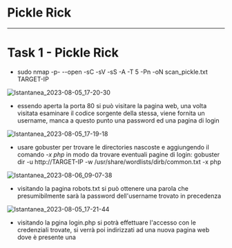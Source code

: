 #  Pickle Rick

_________________

#  Task 1 - Pickle Rick

- sudo nmap -p- --open -sC -sV -sS -A -T 5 -Pn -oN scan_pickle.txt TARGET-IP

![Istantanea_2023-08-05_17-20-30](https://github.com/Manganaccio/Manganaccio/assets/137283468/b0671aa8-bd4a-4af2-9a30-91cf0f6c35ad)

- essendo aperta la porta 80 si può visitare la pagina web, una volta visitata esaminare il codice sorgente della stessa, viene fornita un username, manca a questo punto una password ed una pagina di login

![Istantanea_2023-08-05_17-19-18](https://github.com/Manganaccio/Manganaccio/assets/137283468/259037d1-74af-4e30-a989-0410973aed80)

- usare gobuster per trovare le directories nascoste e aggiungendo il comando _-x php_ in modo da trovare eventuali pagine di login: gobuster dir -u http://TARGET-IP -w /usr/share/wordlists/dirb/common.txt  -x php

![Istantanea_2023-08-06_09-07-38](https://github.com/Manganaccio/Manganaccio/assets/137283468/8486d2e6-e4e6-4424-82a2-10af685be615)

- visitando la pagina robots.txt si può ottenere una parola che presumibilmente sarà la password dell'username trovato in precedenza

 ![Istantanea_2023-08-05_17-21-44](https://github.com/Manganaccio/Manganaccio/assets/137283468/c2bbae57-8946-44ad-93c0-74a3f1ac815f)

- visitando la pgina login.php si potrà effettuare l'accesso con le credenziali trovate, si verrà poi indirizzati ad una nuova pagina web dove è presente una 
